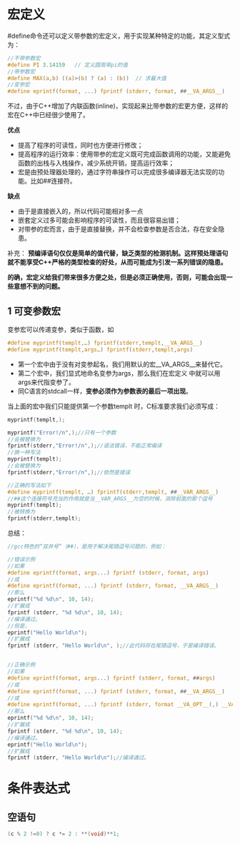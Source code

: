 # 宏定义

\#define命令还可以定义带参数的宏定义，用于实现某种特定的功能，其定义型式为：

```C
//不带参数宏
#define PI 3.14159   // 定义圆周率pi的值
//带参数宏
#define MAX(a,b) ((a)>(b) ? (a) : (b))  // 求最大值
//变参宏
#define eprintf(format, ...) fprintf (stderr, format, ##__VA_ARGS__)
```

不过，由于C++增加了内联函数(inline)，实现起来比带参数的宏更方便，这样的宏在C++中已经很少使用了。

**优点**

* 提高了程序的可读性，同时也方便进行修改；
* 提高程序的运行效率：使用带参的宏定义既可完成函数调用的功能，又能避免函数的出栈与入栈操作，减少系统开销，提高运行效率；
* 宏是由预处理器处理的，通过字符串操作可以完成很多编译器无法实现的功能。比如##连接符。

**缺点**

* 由于是直接嵌入的，所以代码可能相对多一点
* 嵌套定义过多可能会影响程序的可读性，而且很容易出错；
* 对带参的宏而言，由于是直接替换，并不会检查参数是否合法，存在安全隐患。

 补充：   **预编译语句仅仅是简单的值代替，缺乏类型的检测机制。这样预处理语句就不能享受C++严格的类型检查的好处，从而可能成为引发一系列错误的隐患。**

**的确，宏定义给我们带来很多方便之处，但是必须正确使用，否则，可能会出现一些意想不到的问题。**

## 1 可变参数宏

变参宏可以传递变参，类似于函数，如

```c
#define myprintf(templt,…) fprintf(stderr,templt,__VA_ARGS__)
#define myprintf(templt,args…) fprintf(stderr,templt,args)
```

* 第一个宏中由于没有对变参起名，我们用默认的宏__VA_ARGS__来替代它。
* 第二个宏中，我们显式地命名变参为args，那么我们在宏定义 中就可以用args来代指变参了。
* 同C语言的stdcall一样，**变参必须作为参数表的最后一项出现**。

当上面的宏中我们只能提供第一个参数templt 时，C标准要求我们必须写成：

```c
myprintf(templt,);

myprintf("Error!/n",);//只有一个参数
//会被替换为
fprintf(stderr,"Error!/n",);//语法错误，不能正常编译
//换一种写法
myprintf(templt);
//会被替换为
fprintf(stderr,"Error!/n",);//依然是错误

//正确的写法如下
#define myprintf(templt, …) fprintf(stderr,templt, ##__VAR_ARGS__)
//##这个连接符号充当的作用就是当__VAR_ARGS__为空的时候，消除前面的那个逗号
myprintf(templt);
//被转换为
fprintf(stderr,templt);
```

总结：

```C
//gcc特色的“双井号”（##），是用于解决尾随逗号问题的，例如：

//错误示例
//如果
#define eprintf(format, args...) fprintf (stderr, format, args)
//或
#define eprintf(format, ...) fprintf (stderr, format, __VA_ARGS__)
//那么
eprintf("%d %d\n", 10, 14); 
//扩展成 
fprintf (stderr, "%d %d\n", 10, 14);
//编译通过。
//但是，
eprintf("Hello World\n"); 
//扩展成 
fprintf (stderr, "Hello World\n", );//此代码存在尾随逗号，于是编译错误。


//正确示例
//如果
#define eprintf(format, args...) fprintf (stderr, format, ##args)
//或
#define eprintf(format, ...) fprintf (stderr, format, ##__VA_ARGS__)
//或
#define eprintf(format, ...) fprintf (stderr, format __VA_OPT__(,) __VA_ARGS__)
//那么
eprintf("%d %d\n", 10, 14); 
//扩展成 
fprintf (stderr, "%d %d\n", 10, 14);
//编译通过。
eprintf("Hello World\n"); 
//扩展成
fprintf (stderr, "Hello World\n");//编译通过。
```

# 条件表达式

## 空语句

```c
(c % 2 !=0) ? c *= 2 : **(void)**1;
```

